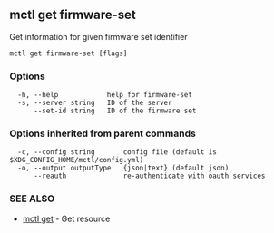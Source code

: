 [Auto generated by spf13/cobra]: <>

## mctl get firmware-set

Get information for given firmware set identifier

```
mctl get firmware-set [flags]
```

### Options

```
  -h, --help            help for firmware-set
  -s, --server string   ID of the server
      --set-id string   ID of the firmware set
```

### Options inherited from parent commands

```
  -c, --config string       config file (default is $XDG_CONFIG_HOME/mctl/config.yml)
  -o, --output outputType   {json|text} (default json)
      --reauth              re-authenticate with oauth services
```

### SEE ALSO

* [mctl get](mctl_get.md)	 - Get resource

